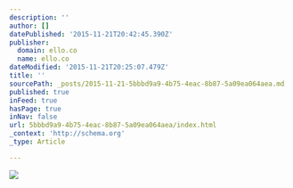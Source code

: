 ```yaml
---
description: ''
author: []
datePublished: '2015-11-21T20:42:45.390Z'
publisher:
  domain: ello.co
  name: ello.co
dateModified: '2015-11-21T20:25:07.479Z'
title: ''
sourcePath: _posts/2015-11-21-5bbbd9a9-4b75-4eac-8b87-5a09ea064aea.md
published: true
inFeed: true
hasPage: true
inNav: false
url: 5bbbd9a9-4b75-4eac-8b87-5a09ea064aea/index.html
_context: 'http://schema.org'
_type: Article

---
```

![](https://d324imu86q1bqn.cloudfront.net/uploads/asset/attachment/2304254/ello-optimized-db9bd722.jpg)